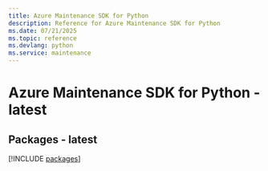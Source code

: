 ```yaml
---
title: Azure Maintenance SDK for Python
description: Reference for Azure Maintenance SDK for Python
ms.date: 07/21/2025
ms.topic: reference
ms.devlang: python
ms.service: maintenance
---
```

# Azure Maintenance SDK for Python - latest
## Packages - latest
[!INCLUDE [packages](maintenance-index.md)]